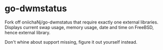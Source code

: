 go-dwmstatus
============

Fork off oniichaNj/go-dwmstatus that require exactly one external libraries.
Displays current swap usage, memory usage, date and time on FreeBSD, hence external library.

Don't whine about support missing, figure it out yourself instead.
